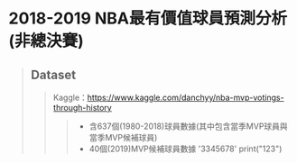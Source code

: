 # 2018-2019 NBA最有價值球員預測分析(非總決賽)

> ## Dataset
>>Kaggle：https://www.kaggle.com/danchyy/nba-mvp-votings-through-history
>>>* 含637個(1980-2018)球員數據(其中包含當季MVP球員與當季MVP候補球員)  
>>>* 40個(2019)MVP候補球員數據
'3345678'
    print("123")
